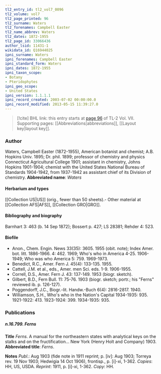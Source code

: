 ```yaml
---
tl2_entry_id: tl2_vol7_0096
tl2_volume: vol7
tl2_page_printed: 96
tl2_surname: Waters
tl2_forenames: Campbell Easter
tl2_name_abbrev: Waters
tl2_dates: 1872-1955
tl2_page_id: 33066436
author_lsid: 11431-1
wikidata_id: Q16944025
ipni_surname: Waters
ipni_forenames: Campbell Easter
ipni_standard_form: Waters
ipni_dates: 1872-1955
ipni_taxon_scope: 
- Botany
- Pteridophytes
ipni_geo_scope: 
- United States
ipni_version: 1.1.1.1
ipni_record_created: 2003-07-02 00:00:00.0
ipni_record_modified: 2013-05-15 11:39:27.0
---
```



> [!cite] BHL link: this entry starts at [page 96](https://www.biodiversitylibrary.org/page/33066436) of TL-2 Vol. VII.
> Supporting pages: [[Abbreviations|abbreviations]], [[Layout key|layout key]].

### Author

Waters, Campbell Easter (1872-1955), American botanist and chemist; A.B. Hopkins Univ. 1895; Dr. phil. 1899; professor of chemistry and physics Connecticut Agricultural College 1901; assistant in chemistry, Johns Hopkins 1901-1904; chemist with the United States National Bureau of Standards 1904-1942, from 1937-1942 as assistant chief of its Division of chemistry. 
**Abbreviated name**: *Waters*

#### Herbarium and types

[[Collection US|US]] (orig., fewer than 50 sheets).- Other material at [[Collection AFS|AFS]], [[Collection GRO|GRO]].

#### Bibliography and biography

Barnhart 3: 463 (b. 14 Sep 1872); Bossert p. 427; LS 28381; Rehder 4: 523.

#### Biofile

- Anon., Chem. Engin. News 33(35): 3605. 1955 (obit. note); Index Amer. bot. litt. 1886-1966. 4: 462. 1969; Who's who in America 4-25. 1906-1949; Who was who America 5: 759. 1969-1973.
- Benedict, R.C., Amer. Fern J. 45(4): 133-135. 1955.
- Cattell, J.M. et al., eds., Amer. men Sci. eds. 1-9. 1906-1955.
- Correll, D.S., Amer. Fern J. 43: 137-149. 1953 (biogr. sketch).
- Gilbert, B.D., Fern Bull. 11: 75-76. 1903 (biogr. sketch; portr.; his "Ferns" reviewed ib. p. 126-127).
- Poggendorff, J.C., Biogr.-lit. Handw.-Buch 6(4): 2816-2817. 1940.
- Williamson, S.H., Who's who in the Nation's Capital 1934-1935: 935. 1921-1922: 413. 1923-1924: 399. 1934-1935: 935.

### Publications

##### n.16.799. Ferns

**Title**
*Ferns*. A manual for the northeastern states with analytical keys on the stalks and on the fructification... New York (Henry Holt and Company) 1903.
**Abbreviated title**: *Ferns*.

**Notes**
*Publ*.: Aug 1903 (fide note in 1911 reprint; p. \[iv\]: Aug 1903; Torreya rev. 19 Nov 1903; Hedwigia 14 Oct 1906), frontisp., p. \[i\]-xi, 1-362. *Copies*: HH, US, USDA.
*Reprint*: 1911, p. \[i\]-xi, 1-362. *Copy*: HH.

